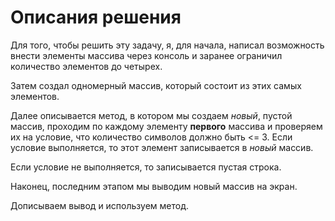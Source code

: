 # Описания решения
Для того, чтобы решить эту задачу, я, для начала, написал возможность
внести элементы массива через консоль и заранее ограничил количество элементов до четырех.

Затем создал одномерный массив, который состоит из этих самых элементов.

Далее описывается метод, в котором мы создаем *новый*, пустой массив, проходим по каждому элементу **первого** массива и проверяем их на условие, что количество символов должно быть <= 3. Если условие выполняется, то этот элемент записывается в *новый* массив. 

Если условие не выполняется, то записывается пустая строка.

Наконец, последним этапом мы выводим новый массив на экран.

Дописываем вывод и используем метод.